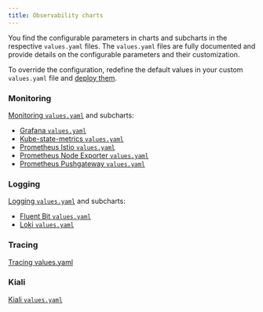 ```yaml
---
title: Observability charts
---
```


You find the configurable parameters in charts and subcharts in the respective `values.yaml` files. The `values.yaml` files are fully documented and provide details on the configurable parameters and their customization.

To override the configuration, redefine the default values in your custom `values.yaml` file and [deploy them](../../04-operation-guides/operations/03-change-kyma-config-values.md).

### Monitoring

[Monitoring `values.yaml`](https://github.com/kyma-project/kyma/blob/main/resources/monitoring/values.yaml) and subcharts:

- [Grafana `values.yaml`](https://github.com/kyma-project/kyma/blob/main/resources/monitoring/charts/grafana/values.yaml)
- [Kube-state-metrics `values.yaml`](https://github.com/kyma-project/kyma/blob/main/resources/monitoring/charts/kube-state-metrics/values.yaml)
- [Prometheus Istio `values.yaml`](https://github.com/kyma-project/kyma/blob/main/resources/monitoring/charts/prometheus-istio/values.yaml)
- [Prometheus Node Exporter `values.yaml`](https://github.com/kyma-project/kyma/blob/main/resources/monitoring/charts/prometheus-node-exporter/values.yaml)
- [Prometheus Pushgateway `values.yaml`](https://github.com/kyma-project/kyma/blob/main/resources/monitoring/charts/prometheus-pushgateway/values.yaml)

### Logging

[Logging `values.yaml`](https://github.com/kyma-project/kyma/blob/main/resources/logging/values.yaml) and subcharts:

- [Fluent Bit `values.yaml`](https://github.com/kyma-project/kyma/blob/main/resources/logging/charts/fluent-bit/values.yaml)
- [Loki `values.yaml`](https://github.com/kyma-project/kyma/blob/main/resources/logging/charts/loki/values.yaml)

### Tracing

[Tracing values.yaml](https://github.com/kyma-project/kyma/blob/main/resources/tracing/values.yaml)

### Kiali

[Kiali `values.yaml`](https://github.com/kyma-project/kyma/blob/master/resources/kiali/values.yaml)